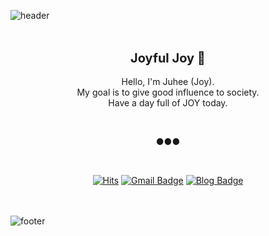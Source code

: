 ![header](https://capsule-render.vercel.app/api?type=wave&color=ffb6c1&height=200&section=header&fontSize=90)

<div align = "center">

<br><br>
<strong style = "font-size:20px">Joyful Joy 🥳</strong> <br><br>
Hello, I'm Juhee (Joy).<br>
My goal is to give good influence to society.<br>
Have a day full of JOY today.


<br>

●●●

<br>

[![Hits](https://hits.seeyoufarm.com/api/count/incr/badge.svg?url=https%3A%2F%2Fgithub.com%2Fchajuhui123&count_bg=%23FFD5D5&title_bg=%23FF7575&icon=&icon_color=%23E7E7E7&title=VISIT&edge_flat=false)](https://hits.seeyoufarm.com)
[![Gmail Badge](https://img.shields.io/badge/Gmail-d14836?style=flat-square&logo=Gmail&logoColor=white&link=mailto:jjuhee0913@gmail.com)](mailto:jjuhee0913@gmail.com)
[![Blog Badge](http://img.shields.io/badge/-Blog-green?style=flat-square&logo=Naver&link=https://blog.naver.com/chajuhui123)](https://blog.naver.com/chajuhui123)

</div>

<br><br>
![footer](https://capsule-render.vercel.app/api?type=wave&color=83dcb7&height=200&section=footer&fontSize=90)





